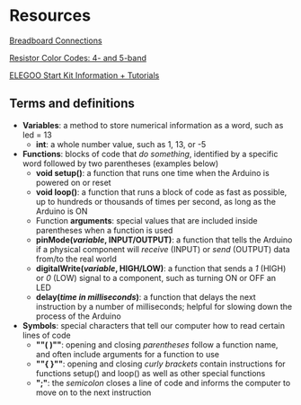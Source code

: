 # Resources

[Breadboard Connections](http://brunswickhackerspace.com/wp-content/uploads/2016/10/breadboard.png)

[Resistor Color Codes: 4- and 5-band](https://www.build-electronic-circuits.com/wp-content/uploads/2016/07/resistor-color-codes.jpg)

[ELEGOO Start Kit Information + Tutorials](https://docs.google.com/document/d/1e7PoARO209aIGRqjKJAYFFS_Uzi2gXuj1JIoLI_I7FU/edit)

## Terms and definitions

* **Variables**: a method to store numerical information as a word, such as led = 13
  * **int**: a whole number value, such as 1, 13, or -5
* **Functions**: blocks of code that _do something_, identified by a specific word followed by two parentheses (examples below)
  * **void setup()**: a function that runs one time when the Arduino is powered on or reset
  * **void loop()**: a function that runs a block of code as fast as possible, up to hundreds or thousands of times per second, as long as the Arduino is ON
  * Function **arguments**: special values that are included inside parentheses when a function is used
  * **pinMode(_variable_, INPUT/OUTPUT)**: a function that tells the Arduino if a physical component will _receive_ (INPUT) or _send_ (OUTPUT) data from/to the real world
  * **digitalWrite(_variable_, HIGH/LOW)**: a function that sends a _1_ (HIGH) or _0_ (LOW) signal to a component, such as turning ON or OFF an LED
  * **delay(_time in milliseconds_)**: a function that delays the next instruction by a number of milliseconds; helpful for slowing down the process of the Arduino
* **Symbols**: special characters that tell our computer how to read certain lines of code
  * **""( )""**: opening and closing _parentheses_ follow a function name, and often include arguments for a function to use
  * **""{ }""**: opening and closing _curly brackets_ contain instructions for functions setup() and loop() as well as other special functions
  * **";"**: the _semicolon_ closes a line of code and informs the computer to move on to the next instruction
